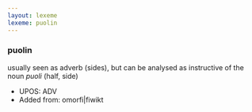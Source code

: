 ```yaml
---
layout: lexeme
lexeme: puolin
---
```


###  puolin

usually seen as adverb (sides), but can be analysed as instructive of the noun *puoli* (half, side)
* UPOS:  ADV
* Added from:  omorfi|fiwikt

